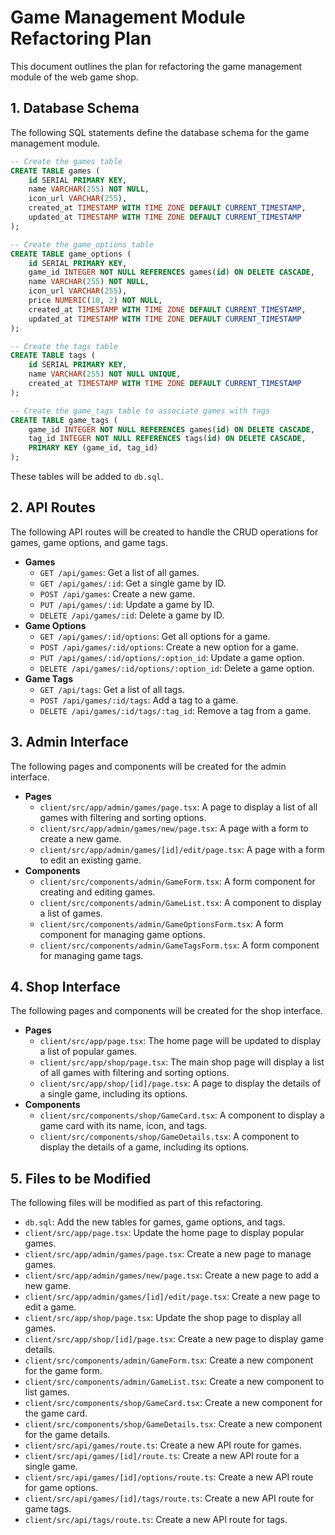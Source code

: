 # Game Management Module Refactoring Plan

This document outlines the plan for refactoring the game management module of the web game shop.

## 1. Database Schema

The following SQL statements define the database schema for the game management module.

```sql
-- Create the games table
CREATE TABLE games (
    id SERIAL PRIMARY KEY,
    name VARCHAR(255) NOT NULL,
    icon_url VARCHAR(255),
    created_at TIMESTAMP WITH TIME ZONE DEFAULT CURRENT_TIMESTAMP,
    updated_at TIMESTAMP WITH TIME ZONE DEFAULT CURRENT_TIMESTAMP
);

-- Create the game_options table
CREATE TABLE game_options (
    id SERIAL PRIMARY KEY,
    game_id INTEGER NOT NULL REFERENCES games(id) ON DELETE CASCADE,
    name VARCHAR(255) NOT NULL,
    icon_url VARCHAR(255),
    price NUMERIC(10, 2) NOT NULL,
    created_at TIMESTAMP WITH TIME ZONE DEFAULT CURRENT_TIMESTAMP,
    updated_at TIMESTAMP WITH TIME ZONE DEFAULT CURRENT_TIMESTAMP
);

-- Create the tags table
CREATE TABLE tags (
    id SERIAL PRIMARY KEY,
    name VARCHAR(255) NOT NULL UNIQUE,
    created_at TIMESTAMP WITH TIME ZONE DEFAULT CURRENT_TIMESTAMP
);

-- Create the game_tags table to associate games with tags
CREATE TABLE game_tags (
    game_id INTEGER NOT NULL REFERENCES games(id) ON DELETE CASCADE,
    tag_id INTEGER NOT NULL REFERENCES tags(id) ON DELETE CASCADE,
    PRIMARY KEY (game_id, tag_id)
);
```

These tables will be added to `db.sql`.

## 2. API Routes

The following API routes will be created to handle the CRUD operations for games, game options, and game tags.

-   **Games**
    -   `GET /api/games`: Get a list of all games.
    -   `GET /api/games/:id`: Get a single game by ID.
    -   `POST /api/games`: Create a new game.
    -   `PUT /api/games/:id`: Update a game by ID.
    -   `DELETE /api/games/:id`: Delete a game by ID.
-   **Game Options**
    -   `GET /api/games/:id/options`: Get all options for a game.
    -   `POST /api/games/:id/options`: Create a new option for a game.
    -   `PUT /api/games/:id/options/:option_id`: Update a game option.
    -   `DELETE /api/games/:id/options/:option_id`: Delete a game option.
-   **Game Tags**
    -   `GET /api/tags`: Get a list of all tags.
    -   `POST /api/games/:id/tags`: Add a tag to a game.
    -   `DELETE /api/games/:id/tags/:tag_id`: Remove a tag from a game.

## 3. Admin Interface

The following pages and components will be created for the admin interface.

-   **Pages**
    -   `client/src/app/admin/games/page.tsx`: A page to display a list of all games with filtering and sorting options.
    -   `client/src/app/admin/games/new/page.tsx`: A page with a form to create a new game.
    -   `client/src/app/admin/games/[id]/edit/page.tsx`: A page with a form to edit an existing game.
-   **Components**
    -   `client/src/components/admin/GameForm.tsx`: A form component for creating and editing games.
    -   `client/src/components/admin/GameList.tsx`: A component to display a list of games.
    -   `client/src/components/admin/GameOptionsForm.tsx`: A form component for managing game options.
    -   `client/src/components/admin/GameTagsForm.tsx`: A form component for managing game tags.

## 4. Shop Interface

The following pages and components will be created for the shop interface.

-   **Pages**
    -   `client/src/app/page.tsx`: The home page will be updated to display a list of popular games.
    -   `client/src/app/shop/page.tsx`: The main shop page will display a list of all games with filtering and sorting options.
    -   `client/src/app/shop/[id]/page.tsx`: A page to display the details of a single game, including its options.
-   **Components**
    -   `client/src/components/shop/GameCard.tsx`: A component to display a game card with its name, icon, and tags.
    -   `client/src/components/shop/GameDetails.tsx`: A component to display the details of a game, including its options.

## 5. Files to be Modified

The following files will be modified as part of this refactoring.

-   `db.sql`: Add the new tables for games, game options, and tags.
-   `client/src/app/page.tsx`: Update the home page to display popular games.
-   `client/src/app/admin/games/page.tsx`: Create a new page to manage games.
-   `client/src/app/admin/games/new/page.tsx`: Create a new page to add a new game.
-   `client/src/app/admin/games/[id]/edit/page.tsx`: Create a new page to edit a game.
-   `client/src/app/shop/page.tsx`: Update the shop page to display all games.
-   `client/src/app/shop/[id]/page.tsx`: Create a new page to display game details.
-   `client/src/components/admin/GameForm.tsx`: Create a new component for the game form.
-   `client/src/components/admin/GameList.tsx`: Create a new component to list games.
-   `client/src/components/shop/GameCard.tsx`: Create a new component for the game card.
-   `client/src/components/shop/GameDetails.tsx`: Create a new component for the game details.
-   `client/src/api/games/route.ts`: Create a new API route for games.
-   `client/src/api/games/[id]/route.ts`: Create a new API route for a single game.
-   `client/src/api/games/[id]/options/route.ts`: Create a new API route for game options.
-   `client/src/api/games/[id]/tags/route.ts`: Create a new API route for game tags.
-   `client/src/api/tags/route.ts`: Create a new API route for tags.
